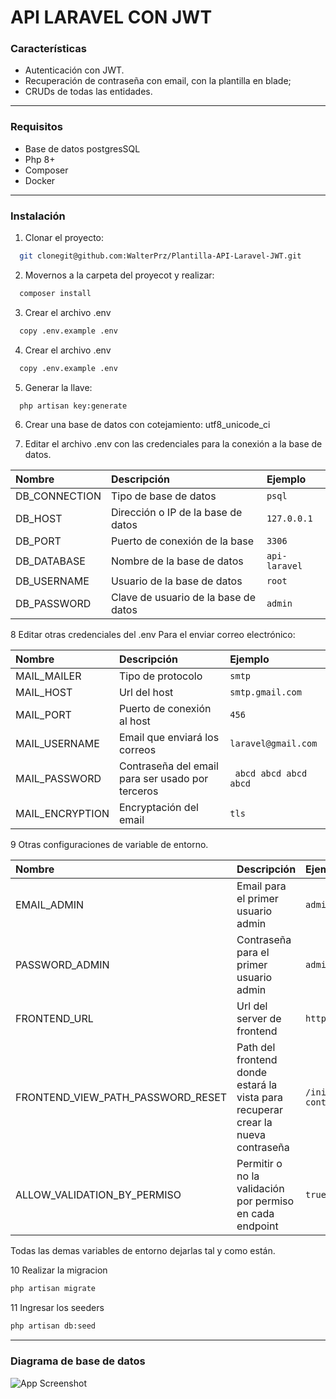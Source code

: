 # API LARAVEL CON JWT

### Características

-   Autenticación con JWT.
-   Recuperación de contraseña con email, con la plantilla en blade;
-   CRUDs de todas las entidades.

---

### Requisitos

-   Base de datos postgresSQL
-   Php 8+
-   Composer
-   Docker

---

### Instalación

1. Clonar el proyecto:

```bash
  git clonegit@github.com:WalterPrz/Plantilla-API-Laravel-JWT.git
```

2. Movernos a la carpeta del proyecot y realizar:

```bash
  composer install
```

3. Crear el archivo .env

```bash
  copy .env.example .env
```

4. Crear el archivo .env

```bash
  copy .env.example .env
```

5. Generar la llave:

```bash
  php artisan key:generate
```

6. Crear una base de datos con cotejamiento: utf8_unicode_ci

7. Editar el archivo .env con las credenciales para la conexión a la base de datos.

| Nombre        | Descripción                          | Ejemplo       |
| :------------ | :----------------------------------- | :------------ |
| DB_CONNECTION | Tipo de base de datos                | `psql`        |
| DB_HOST       | Dirección o IP de la base de datos   | `127.0.0.1`   |
| DB_PORT       | Puerto de conexión de la base        | `3306`        |
| DB_DATABASE   | Nombre de la base de datos           | `api-laravel` |
| DB_USERNAME   | Usuario de la base de datos          | `root`        |
| DB_PASSWORD   | Clave de usuario de la base de datos | `admin`       |

8 Editar otras credenciales del .env
Para el enviar correo electrónico:

| Nombre          | Descripción                                      | Ejemplo                |
| :-------------- | :----------------------------------------------- | :--------------------- |
| MAIL_MAILER     | Tipo de protocolo                                | `smtp`                 |
| MAIL_HOST       | Url del host                                     | `smtp.gmail.com`       |
| MAIL_PORT       | Puerto de conexión al host                       | `456`                  |
| MAIL_USERNAME   | Email que enviará los correos                    | `laravel@gmail.com`    |
| MAIL_PASSWORD   | Contraseña del email para ser usado por terceros | ` abcd abcd abcd abcd` |
| MAIL_ENCRYPTION | Encryptación del email                           | `tls`                  |

9 Otras configuraciones de variable de entorno.

| Nombre                            | Descripción                                                                      | Ejemplo                       |
| :-------------------------------- | :------------------------------------------------------------------------------- | :---------------------------- |
| EMAIL_ADMIN                       | Email para el primer usuario admin                                               | `admin@example.com`           |
| PASSWORD_ADMIN                    | Contraseña para el primer usuario admin                                          | `admin`                       |
| FRONTEND_URL                      | Url del server de frontend                                                       | `http://localhost:3000`       |
| FRONTEND_VIEW_PATH_PASSWORD_RESET | Path del frontend donde estará la vista para recuperar crear la nueva contraseña | `/inicio/cambiar-contraseña/` |
| ALLOW_VALIDATION_BY_PERMISO       | Permitir o no la validación por permiso en cada endpoint                         | `true`                        |

Todas las demas variables de entorno dejarlas tal y como están.

10 Realizar la migracion

```bash
php artisan migrate
```


11 Ingresar los seeders

```bash
php artisan db:seed
```
---
### Diagrama de base de datos

![App Screenshot](https://i.imgur.com/S1BtvhA.png)